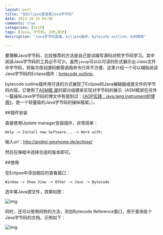 ```yaml
---
layout: post
title: "在Eclipse里查看Java字节码"
date: 2013-10-25 04:06
comments: true
categories: [tech]
tags: [Java, 字节码, JVM,技术]
description: "Java字节码查看，Eclipse插件，bytecode outline，ASM框架"

---
```


要理解Java字节码，比较推荐的方法是自己尝试编写源码对照字节码学习。其中阅读Java字节码的工具必不可少。虽然`javap`可以以可读的形式展示出.class文件中字节码，但每次改动源码都需调用命令行并不方便。这里介绍一个可以辅助阅读Java字节码的Eclipse插件：[bytecode outline](http://andrei.gmxhome.de/bytecode/)。


bytecode outline插件用可读的方式展现了Eclipse的Java编辑器或类文件的字节码内容。它使用了[ASM框 架](http://asm.ow2.org/)的部分组建来实现对字节码的展示（ASM框架在另外一篇操纵Java字节码的博文中有提到过：[《AOP实践：java.lang.instrument的使用》](http://biaobiaoqi.github.io/blog/2013/09/08/custom-premain-method/)，是一个轻量级的Java字节码的操纵框架。）。

<!--more-->


##插件安装

直接使用Update manager安装插件，非常简单：

`Help -> Install new Software... -> Work with:`

输入url：http://andrei.gmxhome.de/eclipse/

然后在弹框中选择合适的版本即可。

##使用

在Eclipse中添加相应的查看窗口：

`Window -> Show View -> Other -> Java -> Bytecode`

选中某Java源文件，效果如图：

![img](http://biaobiaoqi.u.qiniudn.com/javabytecode1.png)


同时，还可以使用同样的方法，添加Bytecode Reference窗口，用于查询各个Java字节码的文档，示例如下：

![img](http://biaobiaoqi.u.qiniudn.com/javabytecode2.png)
